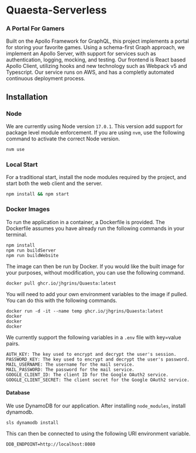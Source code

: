 # Quaesta-Serverless

### A Portal For Gamers

Built on the Apollo Framework for GraphQL, this project implements a portal for storing your favorite games. Using a schema-first Graph approach, we implement an Apollo Server, with support for services such as authentication, logging, mocking, and testing. Our frontend is React based Apollo Client, utilizing hooks and new technology such as Webpack v5 and Typescript. Our service runs on AWS, and has a completly automated continuous deployment process.

## Installation

### Node

We are currently using Node version `17.0.1`. This version add support for package level module enforcement. If you are using `nvm`, use the following command to activate the correct Node version.

```bash
nvm use
```

### Local Start

For a traditional start, install the node modules required by the project, and start both the web client and the server.

```bash
npm install && npm start
```

### Docker Images

To run the application in a container, a Dockerfile is provided. The Dockerfile assumes you have already run the following commands in your terminal.

```
npm install
npm run buildServer
npm run buildWebsite
```

The image can then be run by Docker. If you would like the built image for your purposes, without modification, you can use the following command.

```
docker pull ghcr.io/jhgrins/Quaesta:latest
```

You will need to add your own environment variables to the image if pulled. You can do this with the following commands.

```
docker run -d -it --name temp ghcr.io/jhgrins/Quaesta:latest
docker 
docker
docker
```

We currently support the following variables in a `.env` file with key=value pairs.

```
AUTH_KEY: The key used to encrypt and decrypt the user's session.
PASSWORD_KEY: The key used to encrypt and decrypt the user's password.
MAIL_USERNAME: The username for the mail service.
MAIL_PASSWORD: The password for the mail service.
GOOGLE_CLIENT_ID: The client ID for the Google OAuth2 service.
GOOGLE_CLIENT_SECRET: The client secret for the Google OAuth2 service.
```

#### Database

We use DynamoDB for our application. After installing `node_modules`, install dynamodb.

```
sls dynamodb install
```

This can then be connected to using the following URI environment variable.

```
DDB_ENDPOINT=http://localhost:8080
```
